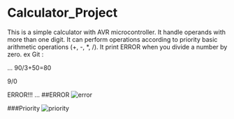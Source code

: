 # Calculator_Project
This is a simple calculator with AVR   microcontroller.
It handle operands with more than one digit.
It can perform operations according to priority basic arithmetic operations (+, -, *, /).
It print ERROR when you divide a number by zero.
ex Git :

...
90/3+50=80

9/0

ERROR!!!
...
##ERROR
![error](https://github.com/Mariamehab2003/Calculator_Project/assets/99998896/f89e7fe3-1998-41a1-8922-fedd841aafe8)

###Priority
![priority](https://github.com/Mariamehab2003/Calculator_Project/assets/99998896/2b8093bd-988e-44f8-8717-458e33ecd7c4)
